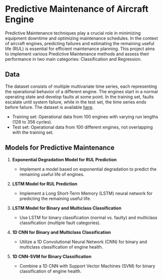 # Predictive Maintenance of Aircraft Engine

Predictive Maintenance techniques play a crucial role in minimizing equipment downtime and optimizing maintenance schedules. In the context of aircraft engines, predicting failures and estimating the remaining useful life (RUL) is essential for efficient maintenance planning. This project aims to implement various Predictive Maintenance methods and assess their performance in two main categories: Classification and Regression.

## Data
The dataset consists of multiple multivariate time series, each representing the operational behavior of a different engine. The engines start in a normal operating state and develop faults at some point. In the training set, faults escalate until system failure, while in the test set, the time series ends before failure. The dataset is available [here](https://www.kaggle.com/datasets/behrad3d/nasa-cmaps).

- Training set: Operational data from 100 engines with varying run lengths (128 to 356 cycles).
- Test set: Operational data from 100 different engines, not overlapping with the training set.


## Models for Predictive Maintenance

1. **Exponential Degradation Model for RUL Prediction**
   - Implement a model based on exponential degradation to predict the remaining useful life of engines.

2. **LSTM Model for RUL Prediction**
   - Implement a Long Short-Term Memory (LSTM) neural network for predicting the remaining useful life.

3. **LSTM Model for Binary and Multiclass Classification**
   - Use LSTM for binary classification (normal vs. faulty) and multiclass classification (multiple fault categories).

4. **1D CNN for Binary and Multiclass Classification**
   - Utilize a 1D Convolutional Neural Network (CNN) for binary and multiclass classification of engine health.

5. **1D CNN-SVM for Binary Classification**
   - Combine a 1D CNN with Support Vector Machines (SVM) for binary classification of engine health.



